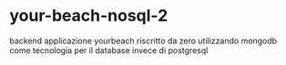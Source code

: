 # your-beach-nosql-2
backend applicazione yourbeach riscritto da zero utilizzando mongodb come tecnologia per il database invece di postgresql
